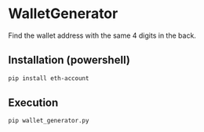 # WalletGenerator
Find the wallet address with the same 4 digits in the back.

## Installation (powershell)
```bash
pip install eth-account
```

## Execution
```bash
pip wallet_generator.py
```
